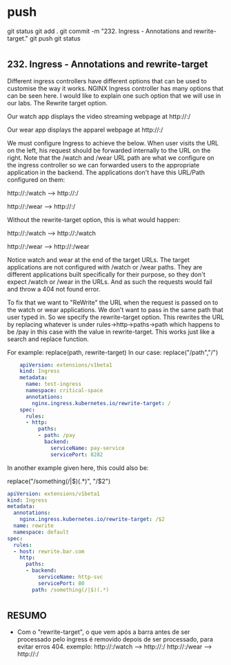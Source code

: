 
# ###################################################################################################################### 
# ###################################################################################################################### 
#  push

git status
git add .
git commit -m "232. Ingress - Annotations and rewrite-target."
git push
git status



# ###################################################################################################################### 
# ###################################################################################################################### 
##  232. Ingress - Annotations and rewrite-target

Different ingress controllers have different options that can be used to customise the way it works. NGINX Ingress controller has many options that can be seen here. I would like to explain one such option that we will use in our labs. The Rewrite target option.


Our watch app displays the video streaming webpage at http://<watch-service>:<port>/

Our wear app displays the apparel webpage at http://<wear-service>:<port>/

We must configure Ingress to achieve the below. When user visits the URL on the left, his request should be forwarded internally to the URL on the right. Note that the /watch and /wear URL path are what we configure on the ingress controller so we can forwarded users to the appropriate application in the backend. The applications don't have this URL/Path configured on them:

http://<ingress-service>:<ingress-port>/watch --> http://<watch-service>:<port>/

http://<ingress-service>:<ingress-port>/wear --> http://<wear-service>:<port>/


Without the rewrite-target option, this is what would happen:

http://<ingress-service>:<ingress-port>/watch --> http://<watch-service>:<port>/watch

http://<ingress-service>:<ingress-port>/wear --> http://<wear-service>:<port>/wear


Notice watch and wear at the end of the target URLs. The target applications are not configured with /watch or /wear paths. They are different applications built specifically for their purpose, so they don't expect /watch or /wear in the URLs. And as such the requests would fail and throw a 404 not found error.


To fix that we want to "ReWrite" the URL when the request is passed on to the watch or wear applications. We don't want to pass in the same path that user typed in. So we specify the rewrite-target option. This rewrites the URL by replacing whatever is under rules->http->paths->path which happens to be /pay in this case with the value in rewrite-target. This works just like a search and replace function.

For example: replace(path, rewrite-target)
In our case: replace("/path","/")

~~~~yaml
    apiVersion: extensions/v1beta1
    kind: Ingress
    metadata:
      name: test-ingress
      namespace: critical-space
      annotations:
        nginx.ingress.kubernetes.io/rewrite-target: /
    spec:
      rules:
      - http:
          paths:
          - path: /pay
            backend:
              serviceName: pay-service
              servicePort: 8282
~~~~

In another example given here, this could also be:

replace("/something(/|$)(.*)", "/$2")

~~~~yaml
apiVersion: extensions/v1beta1
kind: Ingress
metadata:
  annotations:
    nginx.ingress.kubernetes.io/rewrite-target: /$2
  name: rewrite
  namespace: default
spec:
  rules:
  - host: rewrite.bar.com
    http:
      paths:
      - backend:
          serviceName: http-svc
          servicePort: 80
        path: /something(/|$)(.*)
~~~~




# ###################################################################################################################### 
# ###################################################################################################################### 
## RESUMO

- Com o "rewrite-target", o que vem após a barra antes de ser processado pelo ingress é removido depois de ser processado, para evitar erros 404.
exemplo:
http://<ingress-service>:<ingress-port>/watch --> http://<watch-service>:<port>/
http://<ingress-service>:<ingress-port>/wear --> http://<wear-service>:<port>/
